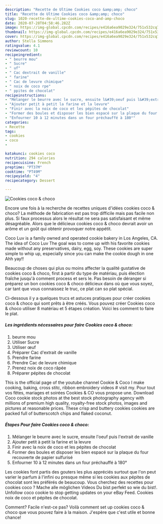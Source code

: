 ```yaml
---
description: "Recette de Ultime Cookies coco &amp;amp; choco"
title: "Recette de Ultime Cookies coco &amp;amp; choco"
slug: 1020-recette-de-ultime-cookies-coco-and-amp-choco
date: 2020-07-28T04:58:46.282Z
image: https://img-global.cpcdn.com/recipes/e416a6ea9029e324/751x532cq70/cookies-coco-choco-photo-principale-de-la-recette.jpg
thumbnail: https://img-global.cpcdn.com/recipes/e416a6ea9029e324/751x532cq70/cookies-coco-choco-photo-principale-de-la-recette.jpg
cover: https://img-global.cpcdn.com/recipes/e416a6ea9029e324/751x532cq70/cookies-coco-choco-photo-principale-de-la-recette.jpg
author: Stella Simmons
ratingvalue: 4.1
reviewcount: 10
recipeingredient:
- " beurre mou"
- " Sucre"
- " uf"
- " Cac dextrait de vanille"
- " farine"
- " Cac de levure chimique"
- " noix de coco rpe"
- " ppites de chocolat"
recipeinstructions:
- "Mélanger le beurre avec le sucre, ensuite l&#39;oeuf puis l&#39;extrait de vanille"
- "Ajouter petit à petit la farine et la levure"
- "Finir avec la noix de coco et les pépites de chocolat"
- "Former des boules et disposer les bien espacé sur la plaque du four recouverte de papier sulfurisé"
- "Enfourner 10 à 12 minutes dans un four préchauffé à 180°"
categories:
- Recette
tags:
- cookies
- coco
- 

katakunci: cookies coco  
nutrition: 294 calories
recipecuisine: French
preptime: "PT37M"
cooktime: "PT49M"
recipeyield: "4"
recipecategory: Dessert

---
```



![Cookies coco &amp; choco](https://img-global.cpcdn.com/recipes/e416a6ea9029e324/751x532cq70/cookies-coco-choco-photo-principale-de-la-recette.jpg)

Encore une fois à la recherche de recettes uniques d'idées cookies coco &amp; choco? La méthode de fabrication est pas trop difficile mais pas facile non plus. Si faux processus alors le résultat ne sera pas satisfaisant et même désagréable. Alors que le délicieux cookies coco &amp; choco devrait avoir un arôme et un goût qui obtenir provoquer notre appétit.

Coco Luv is a family owned and operated cookie bakery in Los Angeles, CA. The idea of Coco Luv The goal was to come up with his favorite cookies made without any preservatives, dairy, egg, soy. These cookies are super simple to whip up, especially since you can make the cookie dough in one Ahh yay!!

Beaucoup de choses qui plus ou moins affecter la qualité gustative de cookies coco &amp; choco, first à partir du type de matériau, puis élection fraîche jusqu'à comment process et sers le. Pas besoin de déranger si préparez un bon cookies coco &amp; choco délicieux dans où que vous soyez, car tant que vous connaissez le truc, ce plat can so plat spécial.


Ci-dessous il y a quelques trucs et astuces pratiques pour créer cookies coco &amp; choco qui sont prêts à être créés. Vous pouvez créer Cookies coco &amp; choco utiliser 8 matériau et 5 étapes création. Voici les comment to faire le plat.

<!--inarticleads1-->

##### Les ingrédients nécessaires pour faire Cookies coco &amp; choco:

1.   beurre mou
1. Utiliser  Sucre
1. Utiliser  œuf
1. Préparer  Cac d&#39;extrait de vanille
1. Prendre  farine
1. Prendre  Cac de levure chimique
1. Prenez  noix de coco râpée
1. Préparer  pépites de chocolat


This is the official page of the youtube channel Cookie &amp; Coco I make cooking, baking, cross stitc, ribbon embroidery videos # visit my. Pour tout vos fêtes, mariages et soirées Cookies &amp; CO vous propose une. Download Coco cookie stock photos at the best stock photography agency with millions of premium high quality, royalty-free stock photos, images and pictures at reasonable prices. These crisp and buttery cookies cookies are packed full of butterscotch chips and flaked coconut. 

<!--inarticleads2-->

##### Étapes Pour faire Cookies coco &amp; choco:

1. Mélanger le beurre avec le sucre, ensuite l&#39;oeuf puis l&#39;extrait de vanille
1. Ajouter petit à petit la farine et la levure
1. Finir avec la noix de coco et les pépites de chocolat
1. Former des boules et disposer les bien espacé sur la plaque du four recouverte de papier sulfurisé
1. Enfourner 10 à 12 minutes dans un four préchauffé à 180°


Les cookies font partis des gouters les plus appréciés surtout que l&#39;on peut varier le parfum à l&#39;infini ou presque même si les cookies aux pépites de chocolat sont les préférés de beaucoup. Vous cherchez des recettes pour cookies coco ? Mache alle möglichen Videos Du bist perfekt so wie du bist!. Unfollow coco cookie to stop getting updates on your eBay Feed. Cookies noix de coco et pépites de chocolat. 


Comment? Facile n'est-ce pas? Voilà comment set up cookies coco &amp; choco que vous pouvez faire à la maison. J'espère que c'est utile et bonne chance!
